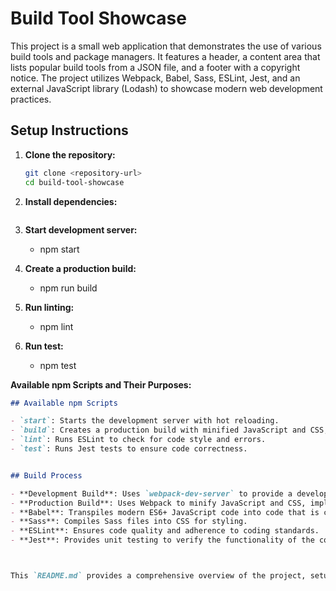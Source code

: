 # Build Tool Showcase

This project is a small web application that demonstrates the use of various build tools and package managers. It features a header, a content area that lists popular build tools from a JSON file, and a footer with a copyright notice. The project utilizes Webpack, Babel, Sass, ESLint, Jest, and an external JavaScript library (Lodash) to showcase modern web development practices.

## Setup Instructions

1. **Clone the repository:**

   ```bash
   git clone <repository-url>
   cd build-tool-showcase

2. **Install dependencies:**
   ```npm install

3. **Start development server:**
   - npm  start

4. **Create a production build:**
   - npm  run build

5. **Run linting:**
   - npm lint

6. **Run test:**
   - npm  test


**Available npm Scripts and Their Purposes:**

```markdown
## Available npm Scripts

- `start`: Starts the development server with hot reloading.
- `build`: Creates a production build with minified JavaScript and CSS, and implements code splitting.
- `lint`: Runs ESLint to check for code style and errors.
- `test`: Runs Jest tests to ensure code correctness.


## Build Process

- **Development Build**: Uses `webpack-dev-server` to provide a development environment with hot reloading and source maps for debugging.
- **Production Build**: Uses Webpack to minify JavaScript and CSS, implement code splitting, and optimize the output for production. This configuration includes separate handling for JavaScript and CSS files to reduce file sizes and improve loading times.
- **Babel**: Transpiles modern ES6+ JavaScript code into code that is compatible with older browsers.
- **Sass**: Compiles Sass files into CSS for styling.
- **ESLint**: Ensures code quality and adherence to coding standards.
- **Jest**: Provides unit testing to verify the functionality of the code.



This `README.md` provides a comprehensive overview of the project, setup instructions, available npm scripts, and a brief explanation of the build process, along with an outline of the project structure and functional requirements.